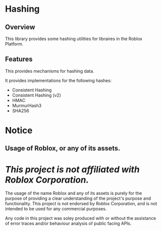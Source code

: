 # Hashing

## Overview

This library provides some hashing utilities for libraires in the Roblox Platform.

## Features

This provides mechanisms for hashing data.

It provides implementations for the following hashes:

- Consistent Hashing
- Consistent Hashing (v2)
- HMAC
- MurmurHash3
- SHA256

# Notice

## Usage of Roblox, or any of its assets.

# ***This project is not affiliated with Roblox Corporation.***

The usage of the name Roblox and any of its assets is purely for the purpose of providing a clear understanding of the project's purpose and functionality. This project is not endorsed by Roblox Corporation, and is not intended to be used for any commercial purposes.

Any code in this project was soley produced with or without the assistance of error traces and/or behaviour analysis of public facing APIs.
